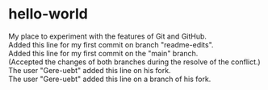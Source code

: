 # hello-world
My place to experiment with the features of Git and GitHub.  
Added this line for my first commit on branch "readme-edits".  
Added this line for my first commit on the "main" branch.  
(Accepted the changes of both branches during the resolve of the conflict.)  
The user "Gere-uebt" added this line on his fork.  
The user "Gere-uebt" added this line on a branch of his fork.  
